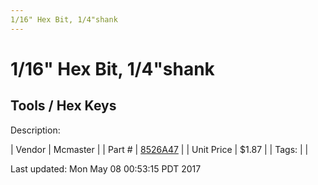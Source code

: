 ```yaml
---
1/16" Hex Bit, 1/4"shank
---
```


# 1/16" Hex Bit, 1/4"shank
## Tools / Hex Keys
Description: 	 

| Vendor | Mcmaster | 
| Part # | [8526A47](https://www.mcmaster.com/#8526A47) | 
| Unit Price | $1.87 | 
| Tags: |  | 

Last updated: Mon May 08 00:53:15 PDT 2017